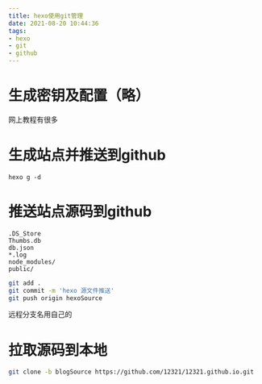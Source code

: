 ```yaml
---
title: hexo使用git管理
date: 2021-08-20 10:44:36
tags:
- hexo
- git
- github
---
```

# 生成密钥及配置（略）

网上教程有很多

# 生成站点并推送到github

    hexo g -d

# 推送站点源码到github

``` git .gitignore
.DS_Store
Thumbs.db
db.json
*.log
node_modules/
public/
```

``` bash 
git add .
git commit -m 'hexo 源文件推送'
git push origin hexoSource
```
远程分支名用自己的
# 拉取源码到本地
``` bash
git clone -b blogSource https://github.com/12321/12321.github.io.git
```

